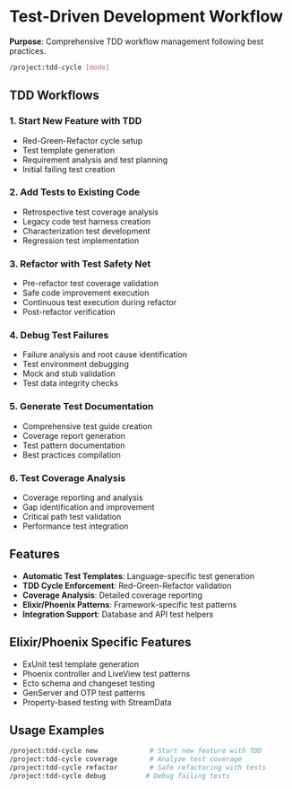 # Test-Driven Development Workflow

**Purpose**: Comprehensive TDD workflow management following best practices.

```bash
/project:tdd-cycle [mode]
```

## TDD Workflows

### 1. Start New Feature with TDD
- Red-Green-Refactor cycle setup
- Test template generation
- Requirement analysis and test planning
- Initial failing test creation

### 2. Add Tests to Existing Code
- Retrospective test coverage analysis
- Legacy code test harness creation
- Characterization test development
- Regression test implementation

### 3. Refactor with Test Safety Net
- Pre-refactor test coverage validation
- Safe code improvement execution
- Continuous test execution during refactor
- Post-refactor verification

### 4. Debug Test Failures
- Failure analysis and root cause identification
- Test environment debugging
- Mock and stub validation
- Test data integrity checks

### 5. Generate Test Documentation
- Comprehensive test guide creation
- Coverage report generation
- Test pattern documentation
- Best practices compilation

### 6. Test Coverage Analysis
- Coverage reporting and analysis
- Gap identification and improvement
- Critical path test validation
- Performance test integration

## Features
- **Automatic Test Templates**: Language-specific test generation
- **TDD Cycle Enforcement**: Red-Green-Refactor validation
- **Coverage Analysis**: Detailed coverage reporting
- **Elixir/Phoenix Patterns**: Framework-specific test patterns
- **Integration Support**: Database and API test helpers

## Elixir/Phoenix Specific Features
- ExUnit test template generation
- Phoenix controller and LiveView test patterns
- Ecto schema and changeset testing
- GenServer and OTP test patterns
- Property-based testing with StreamData

## Usage Examples
```bash
/project:tdd-cycle new             # Start new feature with TDD
/project:tdd-cycle coverage        # Analyze test coverage
/project:tdd-cycle refactor        # Safe refactoring with tests
/project:tdd-cycle debug          # Debug failing tests
```